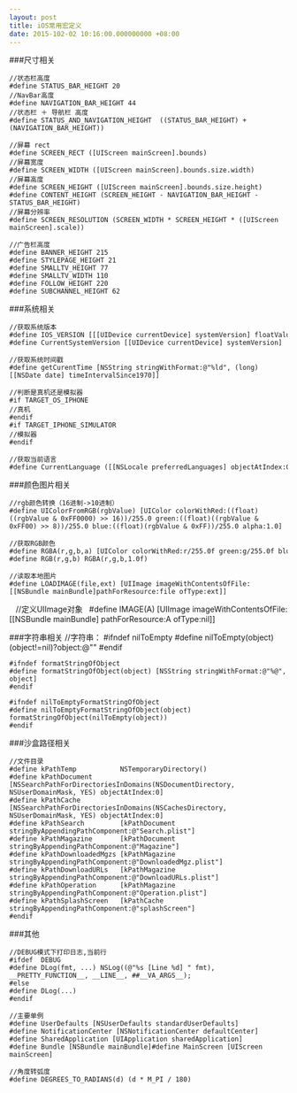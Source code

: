 ```yaml
---
layout: post
title: iOS常用宏定义
date: 2015-102-02 10:16:00.000000000 +08:00
---
```


###尺寸相关

    //状态栏高度
    #define STATUS_BAR_HEIGHT 20
    //NavBar高度
    #define NAVIGATION_BAR_HEIGHT 44
    //状态栏 ＋ 导航栏 高度
    #define STATUS_AND_NAVIGATION_HEIGHT  ((STATUS_BAR_HEIGHT) + (NAVIGATION_BAR_HEIGHT))

    //屏幕 rect
    #define SCREEN_RECT ([UIScreen mainScreen].bounds)
    //屏幕宽度
    #define SCREEN_WIDTH ([UIScreen mainScreen].bounds.size.width)
    //屏幕高度
    #define SCREEN_HEIGHT ([UIScreen mainScreen].bounds.size.height)
    #define CONTENT_HEIGHT (SCREEN_HEIGHT - NAVIGATION_BAR_HEIGHT - STATUS_BAR_HEIGHT)
    //屏幕分辨率
    #define SCREEN_RESOLUTION (SCREEN_WIDTH * SCREEN_HEIGHT * ([UIScreen mainScreen].scale))

    //广告栏高度
    #define BANNER_HEIGHT 215
    #define STYLEPAGE_HEIGHT 21
    #define SMALLTV_HEIGHT 77
    #define SMALLTV_WIDTH 110
    #define FOLLOW_HEIGHT 220
    #define SUBCHANNEL_HEIGHT 62


###系统相关

    //获取系统版本         
    #define IOS_VERSION [[[UIDevice currentDevice] systemVersion] floatValue] 
    #define CurrentSystemVersion [[UIDevice currentDevice] systemVersion] 

    //获取系统时间戳
    #define getCurentTime [NSString stringWithFormat:@"%ld", (long)[[NSDate date] timeIntervalSince1970]]

    //判断是真机还是模拟器
    #if TARGET_OS_IPHONE
    //真机
    #endif
    #if TARGET_IPHONE_SIMULATOR
    //模拟器
    #endif

    //获取当前语言  
    #define CurrentLanguage ([[NSLocale preferredLanguages] objectAtIndex:0]) 

###颜色图片相关

    //rgb颜色转换（16进制->10进制）  
    #define UIColorFromRGB(rgbValue) [UIColor colorWithRed:((float)((rgbValue & 0xFF0000) >> 16))/255.0 green:((float)((rgbValue & 0xFF00) >> 8))/255.0 blue:((float)(rgbValue & 0xFF))/255.0 alpha:1.0]  

    //获取RGB颜色  
    #define RGBA(r,g,b,a) [UIColor colorWithRed:r/255.0f green:g/255.0f blue:b/255.0f alpha:a]  
    #define RGB(r,g,b) RGBA(r,g,b,1.0f)

    //读取本地图片  
    #define LOADIMAGE(file,ext) [UIImage imageWithContentsOfFile:[[NSBundle mainBundle]pathForResource:file ofType:ext]]  
  
    //定义UIImage对象  
    #define IMAGE(A) [UIImage imageWithContentsOfFile:[[NSBundle mainBundle] pathForResource:A ofType:nil]]  


###字符串相关
    //字符串：
    #ifndef nilToEmpty
    #define nilToEmpty(object) (object!=nil)?object:@""
    #endif

    #ifndef formatStringOfObject
    #define formatStringOfObject(object) [NSString stringWithFormat:@"%@", object]
    #endif

    #ifndef nilToEmptyFormatStringOfObject
    #define nilToEmptyFormatStringOfObject(object) formatStringOfObject(nilToEmpty(object))
    #endif

###沙盒路径相关

    //文件目录
    #define kPathTemp           NSTemporaryDirectory()
    #define kPathDocument       [NSSearchPathForDirectoriesInDomains(NSDocumentDirectory, NSUserDomainMask, YES) objectAtIndex:0]
    #define kPathCache          [NSSearchPathForDirectoriesInDomains(NSCachesDirectory, NSUserDomainMask, YES) objectAtIndex:0]
    #define kPathSearch         [kPathDocument  stringByAppendingPathComponent:@"Search.plist"]
    #define kPathMagazine       [kPathDocument stringByAppendingPathComponent:@"Magazine"]
    #define kPathDownloadedMgzs [kPathMagazine stringByAppendingPathComponent:@"DownloadedMgz.plist"]
    #define kPathDownloadURLs   [kPathMagazine stringByAppendingPathComponent:@"DownloadURLs.plist"]
    #define kPathOperation      [kPathMagazine stringByAppendingPathComponent:@"Operation.plist"]
    #define kPathSplashScreen   [kPathCache stringByAppendingPathComponent:@"splashScreen"]
    #endif

###其他

    //DEBUG模式下打印日志,当前行  
    #ifdef  DEBUG  
    #define DLog(fmt, ...) NSLog((@"%s [Line %d] " fmt), __PRETTY_FUNCTION__, __LINE__, ##__VA_ARGS__);  
    #else  
    #define DLog(...)  
    #endif 

    //主要单例
    #define UserDefaults [NSUserDefaults standardUserDefaults]
    #define NotificationCenter [NSNotificationCenter defaultCenter]
    #define SharedApplication [UIApplication sharedApplication]
    #define Bundle [NSBundle mainBundle]#define MainScreen [UIScreen mainScreen]

    //角度转弧度
    #define DEGREES_TO_RADIANS(d) (d * M_PI / 180)
